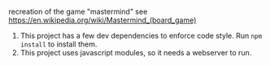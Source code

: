 recreation of the game "mastermind" see https://en.wikipedia.org/wiki/Mastermind_(board_game)

1. This project has a few dev dependencies to enforce code style. Run `npm install` to install them. 
2. This project uses javascript modules, so it needs a webserver to run.
